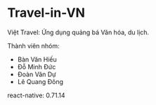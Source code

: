 # Travel-in-VN

Việt Travel: Ứng dụng quảng bá Văn hóa, du lịch.

Thành viên nhóm:

- Bàn Văn Hiếu
- Đỗ Minh Đức
- Đoàn Văn Dự
- Lê Quang Đông

react-native: 0.71.14
